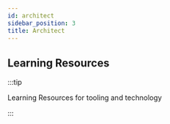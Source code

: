 ```yaml
---
id: architect
sidebar_position: 3
title: Architect
---
```


## Learning Resources

:::tip

Learning Resources for tooling and technology

:::
